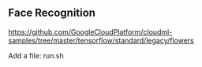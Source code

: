 ## Face Recognition
https://github.com/GoogleCloudPlatform/cloudml-samples/tree/master/tensorflow/standard/legacy/flowers

Add a file: run.sh
